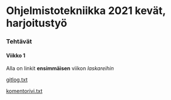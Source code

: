 # Ohjelmistotekniikka 2021 kevät, harjoitustyö

### Tehtävät

#### Viikko 1

Alla on linkit **ensimmäisen** viikon *laskareihin*

[gitlog.txt](https://github.com/matiaswp/ot-harjoitustyo/blob/master/laskarit/viikko1/gitlog.txt)

[komentorivi.txt](https://github.com/matiaswp/ot-harjoitustyo/blob/master/laskarit/viikko1/komentorivi.txt)


